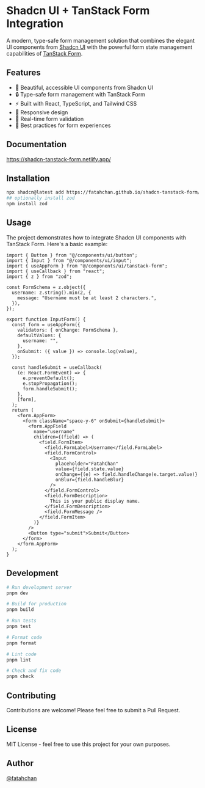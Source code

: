 # Shadcn UI + TanStack Form Integration

A modern, type-safe form management solution that combines the elegant UI components from [Shadcn UI](https://ui.shadcn.com) with the powerful form state management capabilities of [TanStack Form](https://tanstack.com/form).

## Features

- 🎨 Beautiful, accessible UI components from Shadcn UI
- 🔒 Type-safe form management with TanStack Form
- ⚡ Built with React, TypeScript, and Tailwind CSS
- 📱 Responsive design
- 🔄 Real-time form validation
- 🎯 Best practices for form experiences

## Documentation

https://shadcn-tanstack-form.netlify.app/

## Installation

```bash
npx shadcn@latest add https://fatahchan.github.io/shadcn-tanstack-form/r/tanstack-form.json
## optionally install zod
npm install zod
```

## Usage

The project demonstrates how to integrate Shadcn UI components with TanStack Form. Here's a basic example:

```tsx
import { Button } from "@/components/ui/button";
import { Input } from "@/components/ui/input";
import { useAppForm } from "@/components/ui/tanstack-form";
import { useCallback } from "react";
import { z } from "zod";

const FormSchema = z.object({
  username: z.string().min(2, {
    message: "Username must be at least 2 characters.",
  }),
});

export function InputForm() {
  const form = useAppForm({
    validators: { onChange: FormSchema },
    defaultValues: {
      username: "",
    },
    onSubmit: ({ value }) => console.log(value),
  });

  const handleSubmit = useCallback(
    (e: React.FormEvent) => {
      e.preventDefault();
      e.stopPropagation();
      form.handleSubmit();
    },
    [form],
  );
  return (
    <form.AppForm>
      <form className="space-y-6" onSubmit={handleSubmit}>
        <form.AppField
          name="username"
          children={(field) => (
            <field.FormItem>
              <field.FormLabel>Username</field.FormLabel>
              <field.FormControl>
                <Input
                  placeholder="FatahChan"
                  value={field.state.value}
                  onChange={(e) => field.handleChange(e.target.value)}
                  onBlur={field.handleBlur}
                />
              </field.FormControl>
              <field.FormDescription>
                This is your public display name.
              </field.FormDescription>
              <field.FormMessage />
            </field.FormItem>
          )}
        />
        <Button type="submit">Submit</Button>
      </form>
    </form.AppForm>
  );
}
```

## Development

```bash
# Run development server
pnpm dev

# Build for production
pnpm build

# Run tests
pnpm test

# Format code
pnpm format

# Lint code
pnpm lint

# Check and fix code
pnpm check
```

## Contributing

Contributions are welcome! Please feel free to submit a Pull Request.

## License

MIT License - feel free to use this project for your own purposes.

## Author

[@fatahchan](https://github.com/fatahchan)
